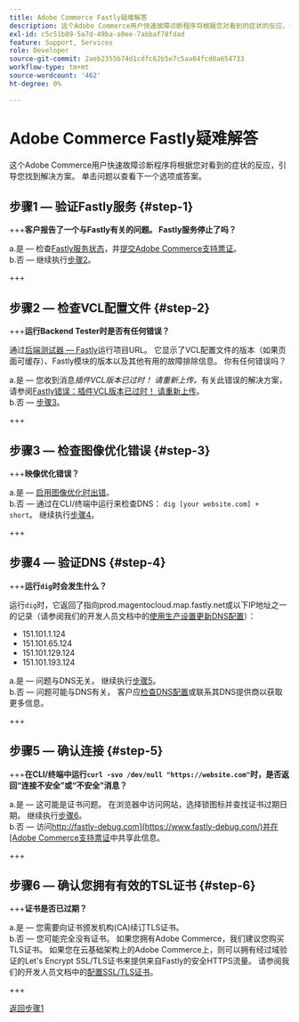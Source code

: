 ```yaml
---
title: Adobe Commerce Fastly疑难解答
description: 这个Adobe Commerce用户快速故障诊断程序将根据您对看到的症状的反应，引导您找到解决方案。 单击问题以查看下一个选项或答案。
exl-id: c5c51b89-5a7d-49ba-a0ee-7abbaf78fdad
feature: Support, Services
role: Developer
source-git-commit: 2aeb2355b74d1cdfc62b5e7c5aa04fcd0a654733
workflow-type: tm+mt
source-wordcount: '462'
ht-degree: 0%

---
```


# Adobe Commerce Fastly疑难解答

这个Adobe Commerce用户快速故障诊断程序将根据您对看到的症状的反应，引导您找到解决方案。 单击问题以查看下一个选项或答案。

## 步骤1 — 验证Fastly服务 {#step-1}

+++**客户报告了一个与Fastly有关的问题。 Fastly服务停止了吗？**

a.是 — 检查[Fastly服务状态](https://status.fastly.com/)，并[提交Adobe Commerce支持票证](/help/help-center-guide/help-center/magento-help-center-user-guide.md#submit-ticket)。\
b.否 — 继续执行[步骤2](#step-2)。

+++

## 步骤2 — 检查VCL配置文件 {#step-2}

+++**运行Backend Tester时是否有任何错误？**

通过[后端测试器 — Fastly](https://magento-tester.global.ssl.fastly.net/magento-tester/)运行项目URL。 它显示了VCL配置文件的版本（如果页面可缓存）、Fastly模块的版本以及其他有用的故障排除信息。 你有任何错误吗？

a.是 — 您收到消息&#x200B;_插件VCL版本已过时！ 请重新上传。_&#x200B;有关此错误的解决方案，请参阅[Fastly错误：插件VCL版本已过时！ 请重新上传](/help/troubleshooting/miscellaneous/fastly-error-plugin-vcl-version-is-outdated-please-re-upload.md)。\
b.否 — [步骤3](#step-3)。

+++

## 步骤3 — 检查图像优化错误 {#step-3}

+++**映像优化错误？**

a.是 — [启用图像优化时出错](/help/troubleshooting/miscellaneous/error-enabling-image-optimization-in-magento-commerce.md)。\
b.否 — 通过在CLI/终端中运行来检查DNS： `dig [your website.com] + short`。 继续执行[步骤4](#step-4)。

+++

## 步骤4 — 验证DNS {#step-4}

+++**运行`dig`时会发生什么？**

运行`dig`时，它返回了指向prod.magentocloud.map.fastly.net或以下IP地址之一的记录（请参阅我们的开发人员文档中的[使用生产设置更新DNS配置](https://experienceleague.adobe.com/en/docs/commerce-cloud-service/user-guide/launch/checklist#update-dns-configuration-with-production-settings)）：

* 151.101.1.124
* 151.101.65.124
* 151.101.129.124
* 151.101.193.124

a.是 — 问题与DNS无关。 继续执行[步骤5](#step-5)。\
b.否 — 问题可能与DNS有关。 客户应[检查DNS配置](https://experienceleague.adobe.com/en/docs/commerce-cloud-service/user-guide/launch/checklist#update-dns-configuration-with-production-settings)或联系其DNS提供商以获取更多信息。

+++

## 步骤5 — 确认连接 {#step-5}

+++**在CLI/终端中运行`curl -svo /dev/null "https://website.com"`时，是否返回“连接不安全”或“不安全”消息？**

a.是 — 这可能是证书问题。 在浏览器中访问网站，选择锁图标并查找证书过期日期。 继续执行[步骤6](#step-6)。\
b.否 — 访问[http://fastly-debug.com](https://www.fastly-debug.com/)并在[Adobe Commerce支持票证](/help/help-center-guide/help-center/magento-help-center-user-guide.md#submit-ticket)中共享此信息。

+++

## 步骤6 — 确认您拥有有效的TSL证书 {#step-6}

+++**证书是否已过期？**

a.是 — 您需要向证书颁发机构(CA)续订TLS证书。\
b.否 — 您可能完全没有证书。 如果您拥有Adobe Commerce，我们建议您购买TLS证书。 如果您在云基础架构上的Adobe Commerce上，则可以拥有经过域验证的Let&#39;s Encrypt SSL/TLS证书来提供来自Fastly的安全HTTPS流量。 请参阅我们的开发人员文档中的[配置SSL/TLS证书](https://experienceleague.adobe.com/en/docs/commerce-cloud-service/user-guide/cdn/setup-fastly/fastly-configuration#provision-ssltls-certificates)。

+++

[返回步骤1](#step-1)
